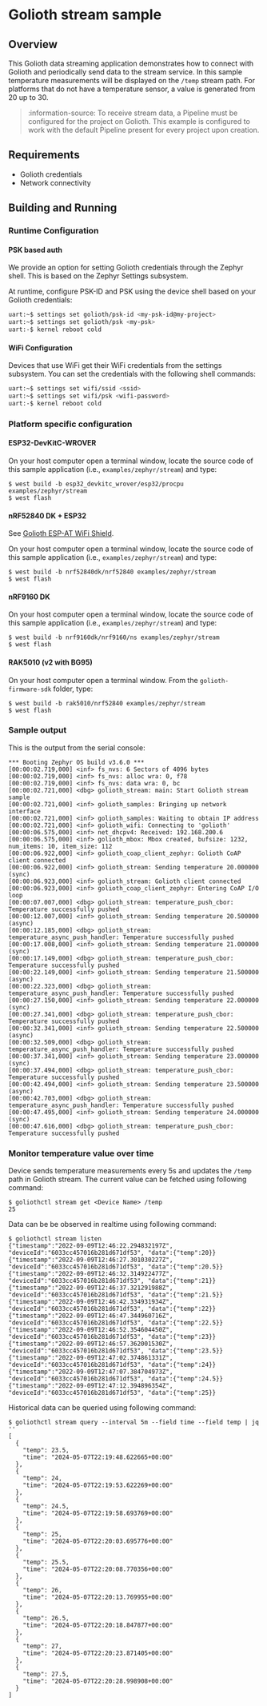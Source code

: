 # Golioth stream sample

## Overview

This Golioth data streaming application demonstrates how to connect with
Golioth and periodically send data to the stream service. In this sample
temperature measurements will be displayed on the `/temp` stream
path. For platforms that do not have a temperature sensor, a value is
generated from 20 up to 30.

> :information-source: To receive stream data, a Pipeline must be
> configured for the project on Golioth. This example is configured
> to work with the default Pipeline present for every project upon creation.

## Requirements

* Golioth credentials
* Network connectivity

## Building and Running

### Runtime Configuration

#### PSK based auth

We provide an option for setting Golioth credentials through the Zephyr
shell. This is based on the Zephyr Settings subsystem.

At runtime, configure PSK-ID and PSK using the device shell based on your
Golioth credentials:

```sh
uart:~$ settings set golioth/psk-id <my-psk-id@my-project>
uart:~$ settings set golioth/psk <my-psk>
uart:-$ kernel reboot cold
```

#### WiFi Configuration

Devices that use WiFi get their WiFi credentials from the settings subsystem.
You can set the credentials with the following shell commands:

```sh
uart:~$ settings set wifi/ssid <ssid>
uart:~$ settings set wifi/psk <wifi-password>
uart:-$ kernel reboot cold
```

### Platform specific configuration

#### ESP32-DevKitC-WROVER

On your host computer open a terminal window, locate the source code of
this sample application (i.e., `examples/zephyr/stream`) and
type:

```console
$ west build -b esp32_devkitc_wrover/esp32/procpu examples/zephyr/stream
$ west flash
```

#### nRF52840 DK + ESP32

See [Golioth ESP-AT WiFi
Shield](../../../zephyr/boards/shields/golioth_esp_at/doc/index.md).

On your host computer open a terminal window, locate the source code of
this sample application (i.e., `examples/zephyr/stream`) and
type:

```console
$ west build -b nrf52840dk/nrf52840 examples/zephyr/stream
$ west flash
```

#### nRF9160 DK

On your host computer open a terminal window, locate the source code of
this sample application (i.e., `examples/zephyr/stream`) and
type:

```console
$ west build -b nrf9160dk/nrf9160/ns examples/zephyr/stream
$ west flash
```

#### RAK5010 (v2 with BG95)

On your host computer open a terminal window. From the
`golioth-firmware-sdk` folder, type:

```console
$ west build -b rak5010/nrf52840 examples/zephyr/stream
$ west flash
```

### Sample output

This is the output from the serial console:

```console
*** Booting Zephyr OS build v3.6.0 ***
[00:00:02.719,000] <inf> fs_nvs: 6 Sectors of 4096 bytes
[00:00:02.719,000] <inf> fs_nvs: alloc wra: 0, f78
[00:00:02.719,000] <inf> fs_nvs: data wra: 0, bc
[00:00:02.721,000] <dbg> golioth_stream: main: Start Golioth stream sample
[00:00:02.721,000] <inf> golioth_samples: Bringing up network interface
[00:00:02.721,000] <inf> golioth_samples: Waiting to obtain IP address
[00:00:02.721,000] <inf> golioth_wifi: Connecting to 'golioth'
[00:00:06.575,000] <inf> net_dhcpv4: Received: 192.168.200.6
[00:00:06.575,000] <inf> golioth_mbox: Mbox created, bufsize: 1232, num_items: 10, item_size: 112
[00:00:06.922,000] <inf> golioth_coap_client_zephyr: Golioth CoAP client connected
[00:00:06.922,000] <inf> golioth_stream: Sending temperature 20.000000 (sync)
[00:00:06.923,000] <inf> golioth_stream: Golioth client connected
[00:00:06.923,000] <inf> golioth_coap_client_zephyr: Entering CoAP I/O loop
[00:00:07.007,000] <dbg> golioth_stream: temperature_push_cbor: Temperature successfully pushed
[00:00:12.007,000] <inf> golioth_stream: Sending temperature 20.500000 (async)
[00:00:12.185,000] <dbg> golioth_stream: temperature_async_push_handler: Temperature successfully pushed
[00:00:17.008,000] <inf> golioth_stream: Sending temperature 21.000000 (sync)
[00:00:17.149,000] <dbg> golioth_stream: temperature_push_cbor: Temperature successfully pushed
[00:00:22.149,000] <inf> golioth_stream: Sending temperature 21.500000 (async)
[00:00:22.323,000] <dbg> golioth_stream: temperature_async_push_handler: Temperature successfully pushed
[00:00:27.150,000] <inf> golioth_stream: Sending temperature 22.000000 (sync)
[00:00:27.341,000] <dbg> golioth_stream: temperature_push_cbor: Temperature successfully pushed
[00:00:32.341,000] <inf> golioth_stream: Sending temperature 22.500000 (async)
[00:00:32.509,000] <dbg> golioth_stream: temperature_async_push_handler: Temperature successfully pushed
[00:00:37.341,000] <inf> golioth_stream: Sending temperature 23.000000 (sync)
[00:00:37.494,000] <dbg> golioth_stream: temperature_push_cbor: Temperature successfully pushed
[00:00:42.494,000] <inf> golioth_stream: Sending temperature 23.500000 (async)
[00:00:42.703,000] <dbg> golioth_stream: temperature_async_push_handler: Temperature successfully pushed
[00:00:47.495,000] <inf> golioth_stream: Sending temperature 24.000000 (sync)
[00:00:47.616,000] <dbg> golioth_stream: temperature_push_cbor: Temperature successfully pushed
```

### Monitor temperature value over time

Device sends temperature measurements every 5s and updates the `/temp`
path in Golioth stream. The current value can be fetched using following
command:

```console
$ goliothctl stream get <Device Name> /temp
25
```

Data can be be observed in realtime using following command:

```console
$ goliothctl stream listen
{"timestamp":"2022-09-09T12:46:22.294832197Z", "deviceId":"6033cc457016b281d671df53", "data":{"temp":20}}
{"timestamp":"2022-09-09T12:46:27.301030227Z", "deviceId":"6033cc457016b281d671df53", "data":{"temp":20.5}}
{"timestamp":"2022-09-09T12:46:32.314922477Z", "deviceId":"6033cc457016b281d671df53", "data":{"temp":21}}
{"timestamp":"2022-09-09T12:46:37.321291988Z", "deviceId":"6033cc457016b281d671df53", "data":{"temp":21.5}}
{"timestamp":"2022-09-09T12:46:42.334931934Z", "deviceId":"6033cc457016b281d671df53", "data":{"temp":22}}
{"timestamp":"2022-09-09T12:46:47.344960716Z", "deviceId":"6033cc457016b281d671df53", "data":{"temp":22.5}}
{"timestamp":"2022-09-09T12:46:52.354604450Z", "deviceId":"6033cc457016b281d671df53", "data":{"temp":23}}
{"timestamp":"2022-09-09T12:46:57.362001530Z", "deviceId":"6033cc457016b281d671df53", "data":{"temp":23.5}}
{"timestamp":"2022-09-09T12:47:02.374861331Z", "deviceId":"6033cc457016b281d671df53", "data":{"temp":24}}
{"timestamp":"2022-09-09T12:47:07.384704973Z", "deviceId":"6033cc457016b281d671df53", "data":{"temp":24.5}}
{"timestamp":"2022-09-09T12:47:12.394896354Z", "deviceId":"6033cc457016b281d671df53", "data":{"temp":25}}
```

Historical data can be queried using following command:

```console
$ goliothctl stream query --interval 5m --field time --field temp | jq ''
[
  {
    "temp": 23.5,
    "time": "2024-05-07T22:19:48.622665+00:00"
  },
  {
    "temp": 24,
    "time": "2024-05-07T22:19:53.622269+00:00"
  },
  {
    "temp": 24.5,
    "time": "2024-05-07T22:19:58.693769+00:00"
  },
  {
    "temp": 25,
    "time": "2024-05-07T22:20:03.695776+00:00"
  },
  {
    "temp": 25.5,
    "time": "2024-05-07T22:20:08.770356+00:00"
  },
  {
    "temp": 26,
    "time": "2024-05-07T22:20:13.769955+00:00"
  },
  {
    "temp": 26.5,
    "time": "2024-05-07T22:20:18.847877+00:00"
  },
  {
    "temp": 27,
    "time": "2024-05-07T22:20:23.871405+00:00"
  },
  {
    "temp": 27.5,
    "time": "2024-05-07T22:20:28.998908+00:00"
  }
]
```
```console
